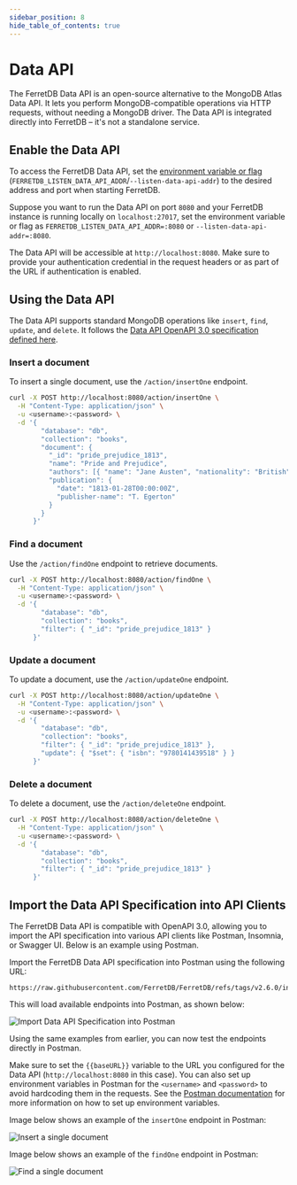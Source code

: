 ```yaml
---
sidebar_position: 8
hide_table_of_contents: true
---
```


# Data API

The FerretDB Data API is an open-source alternative to the MongoDB Atlas Data API.
It lets you perform MongoDB-compatible operations via HTTP requests, without needing a MongoDB driver.
The Data API is integrated directly into FerretDB – it's not a standalone service.

## Enable the Data API

To access the FerretDB Data API, set the [environment variable or flag](../configuration/flags.md) (`FERRETDB_LISTEN_DATA_API_ADDR`/`--listen-data-api-addr`) to the desired address and port when starting FerretDB.

Suppose you want to run the Data API on port `8080` and your FerretDB instance is running locally on `localhost:27017`, set the environment variable or flag as `FERRETDB_LISTEN_DATA_API_ADDR=:8080` or `--listen-data-api-addr=:8080`.

The Data API will be accessible at `http://localhost:8080`.
Make sure to provide your authentication credential in the request headers or as part of the URL if authentication is enabled.

## Using the Data API

The Data API supports standard MongoDB operations like `insert`, `find`, `update`, and `delete`.
It follows the [Data API OpenAPI 3.0 specification defined here](https://github.com/FerretDB/FerretDB/blob/refs/tags/v2.6.0/internal/dataapi/api/openapi.json).

### Insert a document

To insert a single document, use the `/action/insertOne` endpoint.

```sh
curl -X POST http://localhost:8080/action/insertOne \
  -H "Content-Type: application/json" \
  -u <username>:<password> \
  -d '{
        "database": "db",
        "collection": "books",
        "document": {
          "_id": "pride_prejudice_1813",
          "name": "Pride and Prejudice",
          "authors": [{ "name": "Jane Austen", "nationality": "British" }],
          "publication": {
            "date": "1813-01-28T00:00:00Z",
            "publisher-name": "T. Egerton"
          }
        }
      }'
```

### Find a document

Use the `/action/findOne` endpoint to retrieve documents.

```sh
curl -X POST http://localhost:8080/action/findOne \
  -H "Content-Type: application/json" \
  -u <username>:<password> \
  -d '{
        "database": "db",
        "collection": "books",
        "filter": { "_id": "pride_prejudice_1813" }
      }'
```

### Update a document

To update a document, use the `/action/updateOne` endpoint.

```sh
curl -X POST http://localhost:8080/action/updateOne \
  -H "Content-Type: application/json" \
  -u <username>:<password> \
  -d '{
        "database": "db",
        "collection": "books",
        "filter": { "_id": "pride_prejudice_1813" },
        "update": { "$set": { "isbn": "9780141439518" } }
      }'
```

### Delete a document

To delete a document, use the `/action/deleteOne` endpoint.

```sh
curl -X POST http://localhost:8080/action/deleteOne \
  -H "Content-Type: application/json" \
  -u <username>:<password> \
  -d '{
        "database": "db",
        "collection": "books",
        "filter": { "_id": "pride_prejudice_1813" }
      }'
```

## Import the Data API Specification into API Clients

The FerretDB Data API is compatible with OpenAPI 3.0, allowing you to import the API specification into various API clients like Postman, Insomnia, or Swagger UI.
Below is an example using Postman.

Import the FerretDB Data API specification into Postman using the following URL:

```text
https://raw.githubusercontent.com/FerretDB/FerretDB/refs/tags/v2.6.0/internal/dataapi/api/openapi.json
```

This will load available endpoints into Postman, as shown below:

![Import Data API Specification into Postman](/img/docs/import-data-api.jpg)

Using the same examples from earlier, you can now test the endpoints directly in Postman.

Make sure to set the `{{baseURL}}` variable to the URL you configured for the Data API (`http://localhost:8080` in this case).
You can also set up environment variables in Postman for the `<username>` and `<password>` to avoid hardcoding them in the requests.
See the [Postman documentation](https://learning.postman.com/docs/sending-requests/variables/environment-variables/) for more information on how to set up environment variables.

Image below shows an example of the `insertOne` endpoint in Postman:

![Insert a single document](/img/docs/insert-one.jpg)

Image below shows an example of the `findOne` endpoint in Postman:

![Find a single document](/img/docs/find-one.jpg)
